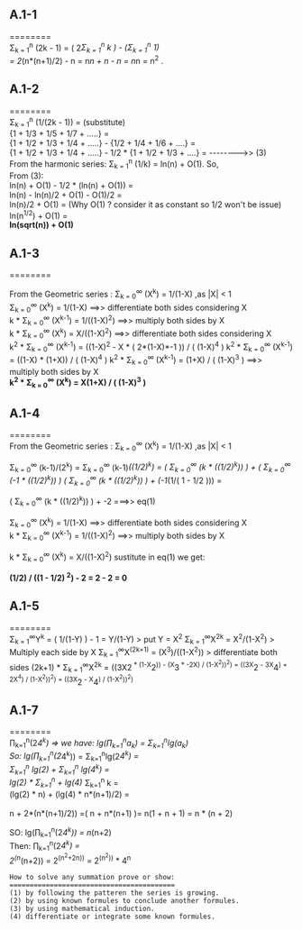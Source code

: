 ## A.1-1
========<br>
Σ<sub>k = 1</sub><sup>n</sup> (2k - 1) = ( 2*Σ<sub>k = 1</sub><sup>n</sup> k ) - (Σ<sub>k = 1</sub><sup>n</sup> 1) <br>
        = 2*(n*(n+1)/2) - n = n*n + n - n = n*n = n<sup>2</sup> .

## A.1-2
========<br>
Σ<sub>k = 1</sub><sup>n</sup> (1/(2k - 1)) =  (substitute) <br>
{1 + 1/3 + 1/5 + 1/7 + .....}            = <br>
{1 + 1/2 + 1/3 + 1/4 + .....} - {1/2 + 1/4 + 1/6 + ....} = <br>
{1 + 1/2 + 1/3 + 1/4 + .....} - 1/2 * {1 + 1/2 + 1/3 + ....} =  -------->> (3)<br>
From the harmonic series: Σ<sub>k = 1</sub><sup>n</sup> (1/k) = ln(n) + O(1). So, <br>
From (3): <br>
ln(n) + O(1)                  - 1/2 * (ln(n) + O(1))         = <br>
ln(n) - ln(n)/2 + O(1) - O(1)/2                              = <br>
ln(n)/2 + O(1)                                               =  (Why O(1) ? consider it as constant so 1/2 won't be issue)<br>
ln(n<sup>1/2</sup>) + O(1)                                   = <br>
**ln(sqrt(n)) + O(1)**

## A.1-3
========<br>

From the Geometric series : Σ<sub>k = 0</sub><sup>∞</sup> (X<sup>k</sup>) = 1/(1-X) ,as |X| < 1 <br>
Σ<sub>k = 0</sub><sup>∞</sup> (X<sup>k</sup>) = 1/(1-X)       ==>> differentiate both sides considering X <br>
k * Σ<sub>k = 0</sub><sup>∞</sup> (X<sup>k-1</sup>)                 = 1/((1-X)<sup>2</sup>)    ==>> multiply both sides by X            <br>
k * Σ<sub>k = 0</sub><sup>∞</sup> (X<sup>k</sup>)                   = X/((1-X)<sup>2</sup>)    ==>> differentiate both sides considering X <br>
k<sup>2</sup> * Σ<sub>k = 0</sub><sup>∞</sup> (X<sup>k-1</sup>)     = ((1-X)<sup>2</sup> - X * ( 2*(1-X)*-1 )) / ( (1-X)<sup>4</sup> ) 
k<sup>2</sup> * Σ<sub>k = 0</sub><sup>∞</sup> (X<sup>k-1</sup>)     = ((1-X) * (1+X)) / ( (1-X)<sup>4</sup> )
k<sup>2</sup> * Σ<sub>k = 0</sub><sup>∞</sup> (X<sup>k-1</sup>)     = (1+X) / ( (1-X)<sup>3</sup> )        ==>> multiply both sides by X <br>
**k<sup>2</sup> * Σ<sub>k = 0</sub><sup>∞</sup> (X<sup>k</sup>)     = X(1+X) / ( (1-X)<sup>3</sup> )**

## A.1-4
========<br>
From the Geometric series : Σ<sub>k = 0</sub><sup>∞</sup> (X<sup>k</sup>) = 1/(1-X) ,as |X| < 1 <br>

Σ<sub>k = 0</sub><sup>∞</sup> (k-1)/(2<sup>k</sup>) = 
Σ<sub>k = 0</sub><sup>∞</sup> (k-1)*((1/2)<sup>k</sup>) = 
( Σ<sub>k = 0</sub><sup>∞</sup> (k * ((1/2)<sup>k</sup>)) ) + ( Σ<sub>k = 0</sub><sup>∞</sup> (-1 * ((1/2)<sup>k</sup>)) )
( Σ<sub>k = 0</sub><sup>∞</sup> (k * ((1/2)<sup>k</sup>)) ) + (-1*(1/( 1 - 1/2 ))) = 

( Σ<sub>k = 0</sub><sup>∞</sup> (k * ((1/2)<sup>k</sup>)) ) + -2                   ===>> eq(1)

Σ<sub>k = 0</sub><sup>∞</sup> (X<sup>k</sup>) = 1/(1-X)       ==>> differentiate both sides considering X <br>
k * Σ<sub>k = 0</sub><sup>∞</sup> (X<sup>k-1</sup>)                 = 1/((1-X)<sup>2</sup>)        ==>> multiply both sides by X            <br>

k * Σ<sub>k = 0</sub><sup>∞</sup> (X<sup>k</sup>)                   = X/((1-X)<sup>2</sup>)        sustitute in eq(1) we get:

**(1/2) / ((1 - 1/2) <sup>2</sup>) - 2 = 2 - 2 = 0**

## A.1-5
========<br>
        Σ<sub>k = 1</sub><sup>∞</sup>Y<sup>k</sup> = ( 1/(1-Y) ) - 1 = Y/(1-Y)
        > put Y = X<sup>2</sup>
        Σ<sub>k = 1</sub><sup>∞</sup>X<sup>2k</sup> = X<sup>2</sup>/(1-X<sup>2</sup>)
        > Multiply each side by X
        Σ<sub>k = 1</sub><sup>∞</sup>X<sup>(2k+1)</sup> = (X<sup>3</sup>)/((1-X<sup>2</sup>))
        > differentiate both sides
        (2k+1) * Σ<sub>k = 1</sub><sup>∞</sup>X<sup>2k</sup> = 
        ((3X</sup>2<sup> * (1-X</sup>2<sup>)) - (X</sup>3<sup> * -2X) / (1-X<sup>2</sup>))<sup>2</sup>) = 
        ((3X</sup>2<sup> - 3X</sup>4<sup>) + 2X<sup>4</sup>) / (1-X<sup>2</sup>))<sup>2</sup>)  = 
        ((3X</sup>2<sup> - X</sup>4<sup>) / (1-X<sup>2</sup>))<sup>2</sup>)
        

## A.1-7
========<br>
∏<sub>k=1</sub><sup>n</sup>(2*4<sup>k</sup>) =>
we have: lg(∏<sub>k=1</sub><sup>n</sup>a<sub>k</sub>) = Σ<sub>k=1</sub><sup>n</sup>lg(a<sub>k</sub>)                          <br>
So: lg(∏<sub>k=1</sub><sup>n</sup>(2*4<sup>k</sup>)) = Σ<sub>k=1</sub><sup>n</sup>lg(2*4<sup>k</sup>) =                       <br>
Σ<sub>k=1</sub><sup>n</sup> lg(2) + Σ<sub>k=1</sub><sup>n</sup> lg(4<sup>k</sup>) =                                           <br>
lg(2) * Σ<sub>k=1</sub><sup>n</sup>  + lg(4)* Σ<sub>k=1</sub><sup>n</sup> k =                                                 <br>
(lg(2) * n) + (lg(4) * n*(n+1)/2) =                                                                                           <br>     
n + 2*(n*(n+1)/2)) =( n + n*(n+1) )= n(1 + n + 1) = n * (n + 2)                                                               <br>

SO: lg(∏<sub>k=1</sub><sup>n</sup>(2*4<sup>k</sup>)) = n*(n+2)                                                                <br>
Then: ∏<sub>k=1</sub><sup>n</sup>(2*4<sup>k</sup>) =                                                                          <br>
2<sup>(n*(n+2))</sup> = 2<sup>(n<sup>2</sup>+2n))</sup> = 2<sup>(n<sup>2</sup>))</sup> * 4<sup>n</sup>                        <br>

```
How to solve any summation prove or show:
=========================================
(1) by following the patteren the series is growing.
(2) by using known formules to conclude another formules.
(3) by using mathematical induction.
(4) differentiate or integrate some known formules.
```
